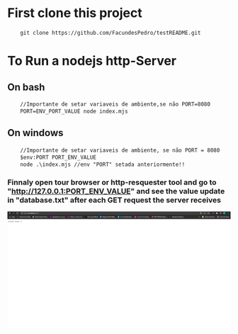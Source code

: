# First clone this project
```
    git clone https://github.com/FacundesPedro/testREADME.git
```
# To Run a nodejs http-Server

## On bash
```
    //Importante de setar variaveis de ambiente,se não PORT=8080
    PORT=ENV_PORT_VALUE node index.mjs

```
## On windows
```
    //Importante de setar variaveis de ambiente, se não PORT = 8080
    $env:PORT PORT_ENV_VALUE
    node .\index.mjs //env "PORT" setada anteriormente!!
```
### Finnaly open tour browser or http-resquester tool and go to "http://127.0.0.1:PORT_ENV_VALUE" and see the value update in "database.txt" after each GET request the server receives

<img src="print.png"></img>
